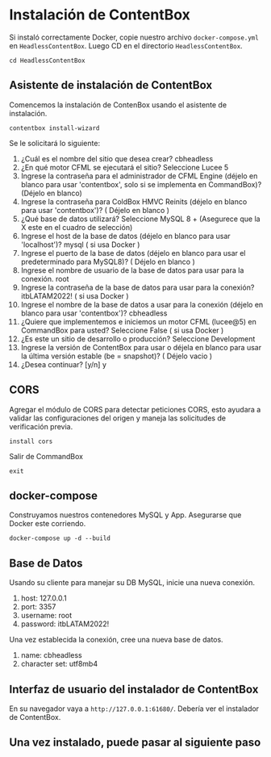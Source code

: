 # Instalación de ContentBox

Si instaló correctamente Docker, copie nuestro archivo `docker-compose.yml` en `HeadlessContentBox`. 
Luego CD en el directorio `HeadlessContentBox`.

```
cd HeadlessContentBox
```
## Asistente de instalación de ContentBox
Comencemos la instalación de ContenBox usando el asistente de instalación.

```
contentbox install-wizard
```
Se le solicitará lo siguiente:

1. ¿Cuál es el nombre del sitio que desea crear?  cbheadless
2. ¿En qué motor CFML se ejecutará el sitio? Seleccione Lucee 5
3. Ingrese la contraseña para el administrador de CFML Engine (déjelo en blanco para usar 'contentbox', solo si se implementa en CommandBox)? (Déjelo en blanco)
4. Ingrese la contraseña para ColdBox HMVC Reinits (déjelo en blanco para usar 'contentbox')? ( Déjelo en blanco )
5. ¿Qué base de datos utilizará? Seleccione MySQL 8 + (Asegurece que la X este en el cuadro de selección)
6. Ingrese el host de la base de datos (déjelo en blanco para usar 'localhost')? mysql ( si usa Docker )
7. Ingrese el puerto de la base de datos (déjelo en blanco para usar el predeterminado para MySQL8)? ( Déjelo en blanco )
8. Ingrese el nombre de usuario de la base de datos para usar para la conexión. root
9. Ingrese la contraseña de la base de datos para usar para la conexión? itbLATAM2022! ( si usa Docker )
10. Ingrese el nombre de la base de datos a usar para la conexión (déjelo en blanco para usar 'contentbox')? cbheadless
11. ¿Quiere que implementemos e iniciemos un motor CFML (lucee@5) en CommandBox para usted? Seleccione False ( si usa Docker )
12. ¿Es este un sitio de desarrollo o producción? Seleccione Development
13. Ingrese la versión de ContentBox para usar o déjela en blanco para usar la última versión estable (be = snapshot)? ( Déjelo vacio )
14. ¿Desea continuar? [y/n] y

## CORS
Agregar el módulo de CORS para detectar peticiones CORS, esto ayudara a validar las configuraciones del origen y maneja las solicitudes de verificación previa.

```
install cors
```

Salir de CommandBox

```
exit
```

## docker-compose
Construyamos nuestros contenedores MySQL y App.
Asegurarse que Docker este corriendo.
```
docker-compose up -d --build
```

## Base de Datos 
Usando su cliente para manejar su DB MySQL, inicie una nueva conexión.

1. host: 127.0.0.1
2. port: 3357
3. username: root
4. password: itbLATAM2022!

Una vez establecida la conexión, cree una nueva base de datos.
1. name: cbheadless
2. character set: utf8mb4

## Interfaz de usuario del instalador de ContentBox
En su navegador vaya a `http://127.0.0.1:61680/`.  Debería ver el instalador de ContentBox.

## Una vez instalado, puede pasar al siguiente paso